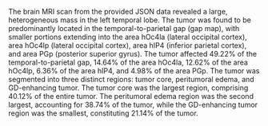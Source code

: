 The brain MRI scan from the provided JSON data revealed a large, heterogeneous mass in the left temporal lobe. The tumor was found to be predominantly located in the temporal-to-parietal gap (gap map), with smaller portions extending into the area hOc4la (lateral occipital cortex), area hOc4lp (lateral occipital cortex), area hIP4 (inferior parietal cortex), and area PGp (posterior superior gyrus). The tumor affected 49.22% of the temporal-to-parietal gap, 14.64% of the area hOc4la, 12.62% of the area hOc4lp, 6.36% of the area hIP4, and 4.98% of the area PGp. The tumor was segmented into three distinct regions: tumor core, peritumoral edema, and GD-enhancing tumor. The tumor core was the largest region, comprising 40.12% of the entire tumor. The peritumoral edema region was the second largest, accounting for 38.74% of the tumor, while the GD-enhancing tumor region was the smallest, constituting 21.14% of the tumor.